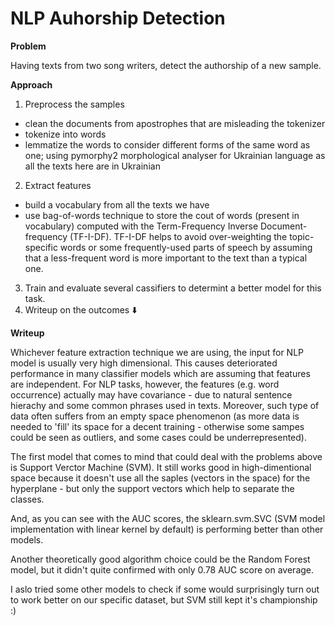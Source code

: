 # NLP Auhorship Detection

**Problem** 

Having texts from two song writers, detect the authorship of a new sample. 


**Approach**

1. Preprocess the samples 
* clean the documents from apostrophes that are misleading the tokenizer
* tokenize into words
* lemmatize the words to consider different forms of the same word as one; using pymorphy2 morphological analyser for Ukrainian language as all the texts here are in Ukrainian
2. Extract features 
* build a vocabulary from all the texts we have
* use bag-of-words technique to store the cout of words (present in vocabulary) computed with the Term-Frequency Inverse Document-frequency (TF-I-DF). TF-I-DF helps to avoid over-weighting the topic-specific words or some frequently-used parts of speech by assuming that a less-frequent word is more important to the text than a typical one.

3. Train and evaluate several cassifiers to determint a better model for this task.
4. Writeup on the outcomes :arrow_down:


**Writeup**

Whichever feature extraction technique we are using, the input for NLP model is usually very high dimensional. This causes deteriorated performance in many classifier models which are assuming that features are independent. For NLP tasks, however, the features (e.g. word occurrence) actually may have covariance - due to natural sentence hierachy and some common phrases used in texts. Moreover, such  type of data often suffers from an empty space phenomenon (as more data is needed to 'fill' its space for a decent training - otherwise some sampes could be seen as outliers, and some cases could be underrepresented).

The first model that comes to mind that could deal with the problems above is Support Verctor Machine (SVM). It still works good in high-dimentional space because it doesn't use all the saples (vectors in the space) for the hyperplane - but only the support vectors which help to separate the classes.

And, as you can see with the AUC scores, the sklearn.svm.SVC (SVM model implementation with linear kernel by default) is performing better than other models. 

Another theoretically good algorithm choice could be the Random Forest model, but it didn't quite confirmed with only 0.78 AUC score on average.  

I aslo tried some other models to check if some would surprisingly turn out to work better on our specific dataset, but SVM still kept it's championship :)  
